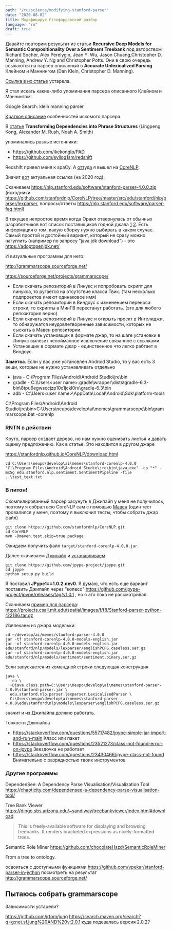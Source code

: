 ```yaml
---
path: "/ru/science/modifying-stanford-parser"
date: "2020-08-02"
title: Модифицируя Стэнфордовский разбор
language: "ru"
draft: true
---
```


Давайте повторим результат из статьи **Recursive Deep Models for Semantic Compositionality Over a Sentiment Treebank** под авторством Richard Socher, Alex Perelygin, Jean Y. Wu, Jason Chuang,Christopher D. Manning, Andrew Y. Ng and Christopher Potts. Они в свою очередь ссылаются на парсер описанный в **Accurate Unlexicalized Parsing** Клейном и Маннингом (Dan Klein, Christopher D. Manning).

[Ссылка в их статье](https://nlp.stanford.edu/downloads/lex-parser.shtml) устарела. 

Я стал искать какие-либо упоминания парсера описанного Клейном и Маннингом.

Google Search: klein manning parser

[Краткое описание](http://ed.loper.org/notes/papers/Klein_&_Manning_2003a.html) особенностей искомого парсера.

В [статье](https://homes.cs.washington.edu/~nasmith/papers/kong+rush+smith.naacl15.pdf) **Transforming Dependencies into Phrase Structures** (Lingpeng Kong, Alexander M. Rush, Noah A. Smith)

упоминались разные источники:

- https://github.com/ikekonglp/PAD
- https://github.com/syllog1sm/redshift

Redshift привел меня к spaCy. А [оттуда](https://spacy.io/usage/spacy-101) я вышел на [CoreNLP](https://stanfordnlp.github.io/CoreNLP/).

Значит [вот](https://nlp.stanford.edu/software/lex-parser.html) актуальная ссылка (на 2020 год). 

Скачиваем https://nlp.stanford.edu/software/stanford-parser-4.0.0.zip (исходники https://github.com/stanfordnlp/CoreNLP/tree/master/src/edu/stanford/nlp/parser/lexparser, вопросы/ответы https://nlp.stanford.edu/software/parser-faq.html)

В текущее непростое время когда Оракл отвернулась от обычных разработчиков вот список поставищиков годной джава [1](https://stackoverflow.com/a/54737381/1104612) [2](https://stackoverflow.com/a/52431765/1104612). 
Есть информация о том, какую сборку нужно выбирать в каком случае. Самый простой и достойный вариант, который не сразу можно нагуглить (например по запросу "java jdk download") - это https://adoptopenjdk.net/


И визуальные программы для него:

http://grammarscope.sourceforge.net/

https://sourceforge.net/projects/grammarscope/

- Если скачать репозиторий в Линукс и попробовать скрипт для линукса, то ругается на отсутствие класса Твик. (там несколько подпроектов имеют одинаковое имя)
- Если скачать репозиторий в Виндоус с изменением переноса строки, то скрипты в МинГВ перестанут работать. (это для любого репозитория верно)
- Если скачать репозиторий в Линукс и открыть проект в Интелиджи, то обнаружатся неудовлетворенные зависимости, которых не сыскать в Мавен репозитории.
- Если скачать установщик в формате джар, то на шаге установки в Линукс вылезет непойманное исключение связанное с ссылками.
- Установщик в формате джар - единственное что легко рабтает в Виндоус.

**Заметка**. Если у вас уже установлен Android Studio, то у вас есть 3 вещи, которые не нужно устанавливать отдельно

- java - C:\Program Files\Android\Android Studio\jre\bin
- gradle - C:\Users\<user name>\.gradle\wrapper\dists\gradle-6.3-bin\8tpu6egwsccjzp10c1jckl0rx\gradle-6.3\bin
- adb - C:\Users\<user name>\AppData\Local\Android\Sdk\platform-tools

C:\Program Files\Android\Android Studio\jre\bin>C:\Users\neupo\develop\ai\memes\grammarscope\bin\grammarscope.bat -corenlp

### RNTN в действии

Круто, парсер создает дерево, но нам нужно оценивать листья и давать оценку предложению. Как в статье. Это находится в другом джаре

https://stanfordnlp.github.io/CoreNLP/download.html

```
cd C:\Users\neupo\develop\ai\memes\stanford-corenlp-4.0.0
"C:\Program Files\Android\Android Studio\jre\bin\java.exe" -cp "*" -mx5g edu.stanford.nlp.sentiment.SentimentPipeline -file ..\test_text.txt
```

### В питон!

Скомпилированный парсер засунуть в Джипайп у меня не получилось, поэтому я собрал всю CoreNLP сам с помощью [Мавен](https://maven.apache.org/download.cgi) (один тест провалился у меня, поэтому я выключил тесты, чтобы собрать джар файл)

```
git clone https://github.com/stanfordnlp/CoreNLP.git
cd CoreNLP
mvn -Dmaven.test.skip=true package
```

Ожидаем получить файл `target/stanford-corenlp-4.0.0.jar`.

Далее скачиваем [Джипайп](https://github.com/jpype-project/jpype) и [устанавливаем](https://jpype.readthedocs.io/en/latest/install.html)

```
git clone https://github.com/jpype-project/jpype.git
cd jpype
python setup.py build
```

Я поставил **JPype1==1.0.2.dev0**. Я думаю, что есть еще вариант поставить Джипайп через "колесо" https://github.com/jpype-project/jpype/releases/tag/v1.0.1 , но я это пока не рассматривал.

Скачиваем [пример для парсера](http://projects.csail.mit.edu/spatial/Stanford_Parser): https://projects.csail.mit.edu/spatial/images/f/f8/Stanford-parser-python-r22186.tar.gz

Извлекаем из джара модельки:

```
cd ~/develop/ai/memes/stanford-parser-4.0.0
jar -tf stanford-corenlp-4.0.0-models-english.jar
jar -xf stanford-corenlp-4.0.0-models-english.jar edu/stanford/nlp/models/lexparser/englishPCFG.caseless.ser.gz
jar -xf stanford-corenlp-4.0.0-models-english.jar edu/stanford/nlp/models/sentiment/sentiment.binary.ser.gz
```

Если запускается из командной строки следующая конструкция
```
java \
  -ea \
  -Djava.class.path=C:\Users\neupo\develop\ai\memes\stanford-parser-4.0.0\stanford-parser.jar \
  edu.stanford.nlp.parser.lexparser.LexicalizedParser \
  C:\Users\neupo\develop\ai\memes\stanford-parser-4.0.0\edu\stanford\nlp\models\lexparser\englishPCFG.caseless.ser.gz
```

значит и из Джипайпа должно работать.

Тонкости Джипайпа
- https://stackoverflow.com/questions/55717482/jpype-simple-jar-import-and-run-main Класс или пакет
- https://stackoverflow.com/questions/23521273/class-not-found-error-on-jpype Звездочка не работает
- https://stackoverflow.com/questions/23430466/jpype-class-not-found Внимательно с разрядностью твоих инструментов




### Другие программы

DependenSee: A Dependency Parse Visualisation/Visualization Tool
https://chaoticity.com/dependensee-a-dependency-parse-visualisation-tool/

Tree Bank Viewer https://dingo.sbs.arizona.edu/~sandiway/treebankviewer/index.html#download

> This is freely-available software for displaying and browsing treebanks. It renders bracketed expressions as nicely-formatted trees. 

Semantic Role Miner https://github.com/chocolateHszd/SemanticRoleMiner

From a tree to ontology.



освоиться с доступными функциями https://github.com/vpekar/stanford-parser-in-jython
посмотреть на результат http://grammarscope.sourceforge.net/




## Пытаюсь собрать grammarscope

Зависимости устарели?

https://github.com/jrtom/jung
https://search.maven.org/search?q=g:net.sf.jung%20AND%20v:2.0.1 куда подевалась версия 2.0.2?